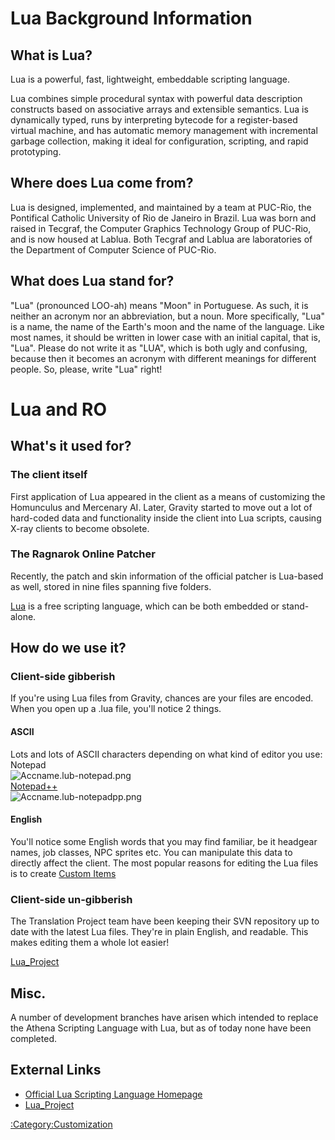 # Lua Background Information

## What is Lua?

Lua is a powerful, fast, lightweight, embeddable scripting language.

Lua combines simple procedural syntax with powerful data description constructs based on associative arrays and
extensible semantics. Lua is dynamically typed, runs by interpreting bytecode for a register-based virtual machine, and
has automatic memory management with incremental garbage collection, making it ideal for configuration, scripting, and
rapid prototyping.

## Where does Lua come from?

Lua is designed, implemented, and maintained by a team at PUC-Rio, the Pontifical Catholic University of Rio de Janeiro
in Brazil. Lua was born and raised in Tecgraf, the Computer Graphics Technology Group of PUC-Rio, and is now housed at
Lablua. Both Tecgraf and Lablua are laboratories of the Department of Computer Science of PUC-Rio.

## What does Lua stand for?

"Lua" (pronounced LOO-ah) means "Moon" in Portuguese. As such, it is neither an acronym nor an abbreviation, but a noun.
More specifically, "Lua" is a name, the name of the Earth's moon and the name of the language. Like most names, it
should be written in lower case with an initial capital, that is, "Lua". Please do not write it as "LUA", which is both
ugly and confusing, because then it becomes an acronym with different meanings for different people. So, please, write
"Lua" right!

# Lua and RO

## What's it used for?

### The client itself

First application of Lua appeared in the client as a means of customizing the Homunculus and Mercenary AI. Later,
Gravity started to move out a lot of hard-coded data and functionality inside the client into Lua scripts, causing X-ray
clients to become obsolete.

### The Ragnarok Online Patcher

Recently, the patch and skin information of the official patcher is Lua-based as well, stored in nine files spanning
five folders.

[Lua](wikipedia:Lua_(programming_language) "wikilink") is a free scripting language, which can be both embedded or
stand-alone.

## How do we use it?

### Client-side gibberish

If you're using Lua files from Gravity, chances are your files are encoded. When you open up a .lua file, you'll notice
2 things.

#### ASCII

Lots and lots of ASCII characters depending on what kind of editor you use:  
Notepad  
![](Accname.lub-notepad.png "Accname.lub-notepad.png")  
[Notepad++](http://notepad-plus-plus.org/)  
![](Accname.lub-notepadpp.png "Accname.lub-notepadpp.png")

#### English

You'll notice some English words that you may find familiar, be it headgear names, job classes, NPC sprites etc. You can
manipulate this data to directly affect the client. The most popular reasons for editing the Lua files is to create
[Custom Items](Custom_Items#View_IDs.2C_Having_A_Custom_Item_Without_Xray "wikilink")

### Client-side un-gibberish

The Translation Project team have been keeping their SVN repository up to date with the latest Lua files. They're in
plain English, and readable. This makes editing them a whole lot easier!

[Lua_Project](http://subversion.assembla.com/svn/ClientSide/Lua_Project/)

## Misc.

A number of development branches have arisen which intended to replace the Athena Scripting Language with Lua, but as of
today none have been completed.

## External Links

- [Official Lua Scripting Language Homepage](http://www.lua.org/)
- [Lua_Project](http://subversion.assembla.com/svn/ClientSide/Lua_Project/)

[:Category:Customization](:Category:Customization "wikilink")
